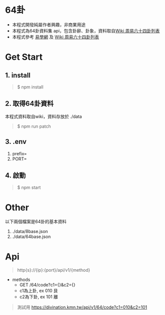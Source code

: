 64卦
===

* 本程式開發純屬作者興趣，非商業用途
* 本程式為64卦資料集 api，包含卦辭、卦象，資料取自[Wiki 周易六十四卦列表](https://zh.wikipedia.org/wiki/%E5%91%A8%E6%98%93%E5%85%AD%E5%8D%81%E5%9B%9B%E5%8D%A6%E5%88%97%E8%A1%A8)
* 本程式參考 [易學網](https://www.eee-learning.com/article/2076) 及 [Wiki 周易六十四卦列表](https://zh.wikipedia.org/wiki/%E5%91%A8%E6%98%93%E5%85%AD%E5%8D%81%E5%9B%9B%E5%8D%A6%E5%88%97%E8%A1%A8)

# Get Start

## 1. install

> $ npm install

## 2. 取得64卦資料

本程式資料取自wiki，資料存放於 ./data

> $ npm run patch

## 3. .env

1. prefix=
2. PORT=

## 4. 啟動

> $ npm start

# Other

以下兩個檔案是64卦的基本資料

1. ./data/8base.json
2. ./data/64base.json


# Api

> http{s}://{ip}:{port}/api/v1/{method}

* methods
  * GET /64/code?c1={}&c2={}
  * c1為上卦, ex 010 艮
  * c2為下卦, ex 101 離

> 測試用 https://divination.kmn.tw/api/v1/64/code?c1=010&c2=101
